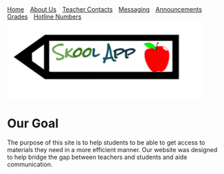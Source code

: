 <html>
  <head> 
  <style> 
    .nav-item{
    margin-right:10px;
    }
    </style>
  </head>
  <body>
    <nav class="navbar navbar-expand-lg navbar-light bg-light">
  <div class="collapse navbar-collapse" id="navbarNavAltMarkup">
    <div class="navbar-nav">
      <a class="nav-item nav-link active" href="#">Home</a>
      <a class="nav-item nav-link" href="https://favorjeremiah.wixsite.com/mysite">About Us</a>
      <a class="nav-item nav-link" href="https://favorjeremiah.wixsite.com/mysite/teacher-finder">Teacher Contacts</a>
      <a class="nav-item nav-link" href="https://favorjeremiah.wixsite.com/mysite/message-board">Messaging</a>
      <a class="nav-item nav-link disabled" href="https://favorjeremiah.wixsite.com/mysite/announcements">Announcements</a>
      <a class="nav-item nav-link disabled" href="https://favorjeremiah.wixsite.com/mysite/grades">Grades</a>
      <a class="nav-item nav-link" href="https://favorjeremiah.wixsite.com/mysite/conflicts">Hotline Numbers</a>
    </div>
  </div>
  </nav>
   <img src="Untitled drawing (4) - Edited.png"/> 
   <h1>Our Goal</h1>
    <p>The purpose of this site is to help students to be able to get access to materials they need in a more efficient manner. Our website was designed to help bridge the gap between teachers and students and aide communication.</p>
  </body>
</html>
